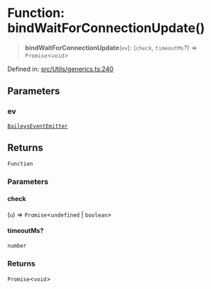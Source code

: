 # Function: bindWaitForConnectionUpdate()

> **bindWaitForConnectionUpdate**(`ev`): (`check`, `timeoutMs`?) => `Promise`\<`void`\>

Defined in: [src/Utils/generics.ts:240](https://github.com/Fokusdotid/bail/blob/8a30cf93a8ac726f06d1ad6578695812a8253e53/src/Utils/generics.ts#L240)

## Parameters

### ev

[`BaileysEventEmitter`](../interfaces/BaileysEventEmitter.md)

## Returns

`Function`

### Parameters

#### check

(`u`) => `Promise`\<`undefined` \| `boolean`\>

#### timeoutMs?

`number`

### Returns

`Promise`\<`void`\>
